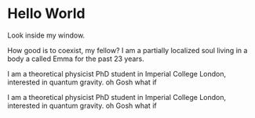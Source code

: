 <html>
<head>
</head>
<body>
<h1>Hello World</h1>
<p>Look inside my window.</p>
<p>How good is to coexist, my fellow? I am a partially localized soul living in a body a called Emma for the past 23 years.</p>
<p>
I am a theoretical physicist PhD student in Imperial College London, interested in quantum gravity. oh Gosh what if 
</p>
<p>
I am a theoretical physicist PhD student in Imperial College London, interested in quantum gravity. oh Gosh what if 
</p>

</body>
</html>